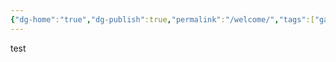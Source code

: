 ```yaml
---
{"dg-home":"true","dg-publish":true,"permalink":"/welcome/","tags":["gardenEntry"],"dgPassFrontmatter":true,"created":"2024-01-27T00:54:13.598+08:00","updated":"2024-01-27T00:58:16.216+08:00"}
---
```


test